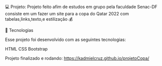 

💻 Projeto:
Projeto feito afim de estudos em grupo pela faculdade Senac-DF consiste em um fazer um site para a copa do Qatar 2022 com tabelas,links,texto,e estilização 💰



🚀 Tecnologias


Esse projeto foi desenvolvido com as seguintes tecnologias:

HTML
CSS
Bootstrap


Projeto finalizado e rodando:
https://kadmielcruz.github.io/projetoCopa/
